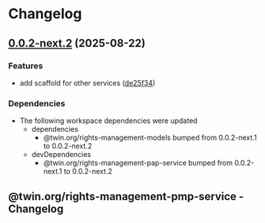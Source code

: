 # Changelog

## [0.0.2-next.2](https://github.com/twinfoundation/rights-management/compare/rights-management-pmp-service-v0.0.2-next.1...rights-management-pmp-service-v0.0.2-next.2) (2025-08-22)


### Features

* add scaffold for other services ([de25f34](https://github.com/twinfoundation/rights-management/commit/de25f34c40fb65b6d73df98965ea4e368019da84))


### Dependencies

* The following workspace dependencies were updated
  * dependencies
    * @twin.org/rights-management-models bumped from 0.0.2-next.1 to 0.0.2-next.2
  * devDependencies
    * @twin.org/rights-management-pap-service bumped from 0.0.2-next.1 to 0.0.2-next.2

## @twin.org/rights-management-pmp-service - Changelog
